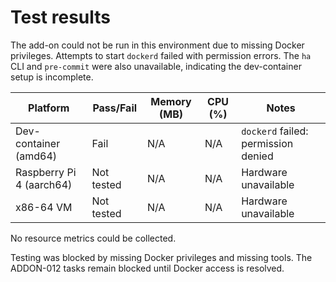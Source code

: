 # Test results

The add-on could not be run in this environment due to missing Docker privileges.
Attempts to start `dockerd` failed with permission errors. The `ha` CLI and
`pre-commit` were also unavailable, indicating the dev-container setup is
incomplete.

| Platform | Pass/Fail | Memory (MB) | CPU (%) | Notes |
|---|---|---|---|---|
| Dev-container (amd64) | Fail | N/A | N/A | `dockerd` failed: permission denied |
| Raspberry Pi 4 (aarch64) | Not tested | N/A | N/A | Hardware unavailable |
| x86-64 VM | Not tested | N/A | N/A | Hardware unavailable |

No resource metrics could be collected.

Testing was blocked by missing Docker privileges and missing tools.
The ADDON-012 tasks remain blocked until Docker access is resolved.
